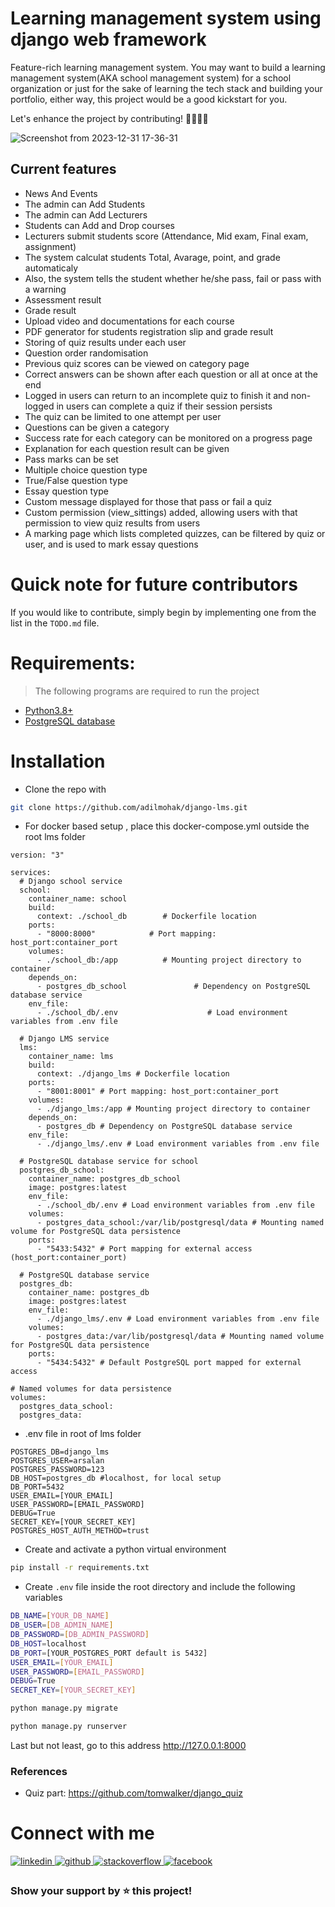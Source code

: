 # Learning management system using django web framework

Feature-rich learning management system. You may want to build a learning management system(AKA school management system) for a school organization or just for the sake of learning the tech stack and building your portfolio, either way, this project would be a good kickstart for you. 

Let's enhance the project by contributing! 👩‍💻👩‍💻

![Screenshot from 2023-12-31 17-36-31](https://github.com/adilmohak/django-lms/assets/60693922/e7fb628a-6275-4160-ae0f-ab27099ab3ca)

Current features
----------------
* News And Events
* The admin can Add Students
* The admin can Add Lecturers
* Students can Add and Drop courses
* Lecturers submit students score (Attendance, Mid exam, Final exam, assignment)
* The system calculat students Total, Avarage, point, and grade automaticaly
* Also, the system tells the student whether he/she pass, fail or pass with a warning
* Assessment result
* Grade result
* Upload video and documentations for each course
* PDF generator for students registration slip and grade result
* Storing of quiz results under each user
* Question order randomisation
* Previous quiz scores can be viewed on category page
* Correct answers can be shown after each question or all at once at the end
* Logged in users can return to an incomplete quiz to finish it and non-logged in users can complete a quiz if their session persists
* The quiz can be limited to one attempt per user
* Questions can be given a category
* Success rate for each category can be monitored on a progress page
* Explanation for each question result can be given
* Pass marks can be set
* Multiple choice question type
* True/False question type
* Essay question type
* Custom message displayed for those that pass or fail a quiz
* Custom permission (view_sittings) added, allowing users with that permission to view quiz results from users
* A marking page which lists completed quizzes, can be filtered by quiz or user, and is used to mark essay questions

# Quick note for future contributors

If you would like to contribute, simply begin by implementing one from the list in the `TODO.md` file.

# Requirements:

> The following programs are required to run the project

- [Python3.8+](https://www.python.org/downloads/)
- [PostgreSQL database](https://www.postgresql.org/download/)

# Installation

- Clone the repo with

```bash
git clone https://github.com/adilmohak/django-lms.git
```
- For docker based setup , place this docker-compose.yml outside the root lms folder
```
version: "3"

services:
  # Django school service
  school:
    container_name: school
    build:
      context: ./school_db        # Dockerfile location
    ports:
      - "8000:8000"            # Port mapping: host_port:container_port
    volumes:
      - ./school_db:/app          # Mounting project directory to container
    depends_on:
      - postgres_db_school               # Dependency on PostgreSQL database service
    env_file:
      - ./school_db/.env                    # Load environment variables from .env file

  # Django LMS service
  lms:
    container_name: lms
    build:
      context: ./django_lms # Dockerfile location
    ports:
      - "8001:8001" # Port mapping: host_port:container_port
    volumes:
      - ./django_lms:/app # Mounting project directory to container
    depends_on:
      - postgres_db # Dependency on PostgreSQL database service
    env_file:
      - ./django_lms/.env # Load environment variables from .env file

  # PostgreSQL database service for school
  postgres_db_school:
    container_name: postgres_db_school
    image: postgres:latest
    env_file:
      - ./school_db/.env # Load environment variables from .env file
    volumes:
      - postgres_data_school:/var/lib/postgresql/data # Mounting named volume for PostgreSQL data persistence
    ports:
      - "5433:5432" # Port mapping for external access (host_port:container_port)

  # PostgreSQL database service
  postgres_db:
    container_name: postgres_db
    image: postgres:latest
    env_file:
      - ./django_lms/.env # Load environment variables from .env file
    volumes:
      - postgres_data:/var/lib/postgresql/data # Mounting named volume for PostgreSQL data persistence
    ports:
      - "5434:5432" # Default PostgreSQL port mapped for external access

# Named volumes for data persistence
volumes:
  postgres_data_school:
  postgres_data:

```
- .env file in root of lms folder
```
POSTGRES_DB=django_lms
POSTGRES_USER=arsalan
POSTGRES_PASSWORD=123
DB_HOST=postgres_db #localhost, for local setup
DB_PORT=5432
USER_EMAIL=[YOUR_EMAIL]
USER_PASSWORD=[EMAIL_PASSWORD]
DEBUG=True
SECRET_KEY=[YOUR_SECRET_KEY]
POSTGRES_HOST_AUTH_METHOD=trust
```
- Create and activate a python virtual environment

```bash
pip install -r requirements.txt
```

- Create `.env` file inside the root directory and include the following variables

```bash
DB_NAME=[YOUR_DB_NAME]
DB_USER=[DB_ADMIN_NAME]
DB_PASSWORD=[DB_ADMIN_PASSWORD]
DB_HOST=localhost
DB_PORT=[YOUR_POSTGRES_PORT default is 5432]
USER_EMAIL=[YOUR_EMAIL]
USER_PASSWORD=[EMAIL_PASSWORD]
DEBUG=True
SECRET_KEY=[YOUR_SECRET_KEY]
```

```bash
python manage.py migrate
```

```bash
python manage.py runserver
```

Last but not least, go to this address http://127.0.0.1:8000

### References
- Quiz part: https://github.com/tomwalker/django_quiz

# Connect with me

<div>
<a href="https://www.linkedin.com/in/adilmohak" target="_blank">
<img src=https://img.shields.io/badge/linkedin-%231E77B5.svg?&style=for-the-badge&logo=linkedin&logoColor=white alt=linkedin style="margin-bottom: 5px;" />
</a>
<a href="https://github.com/adilmohak" target="_blank">
<img src=https://img.shields.io/badge/github-%2324292e.svg?&style=for-the-badge&logo=github&logoColor=white alt=github style="margin-bottom: 5px;" />
</a>
<a href="https://stackoverflow.com/users/12872688/adil-mohak" target="_blank">
<img src=https://img.shields.io/badge/stackoverflow-%23F28032.svg?&style=for-the-badge&logo=stackoverflow&logoColor=white alt=stackoverflow style="margin-bottom: 5px;" />
</a>
<a href="https://www.facebook.com/adilmohak1" target="_blank">
<img src=https://img.shields.io/badge/facebook-%232E87FB.svg?&style=for-the-badge&logo=facebook&logoColor=white alt=facebook style="margin-bottom: 5px;" />
</a>
</div>

### Show your support by ⭐️ this project!
